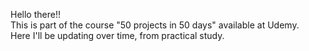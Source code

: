Hello there!! <br>
This is part of the course "50 projects in 50 days" available at Udemy. <br>
Here I'll be updating over time, from practical study.
